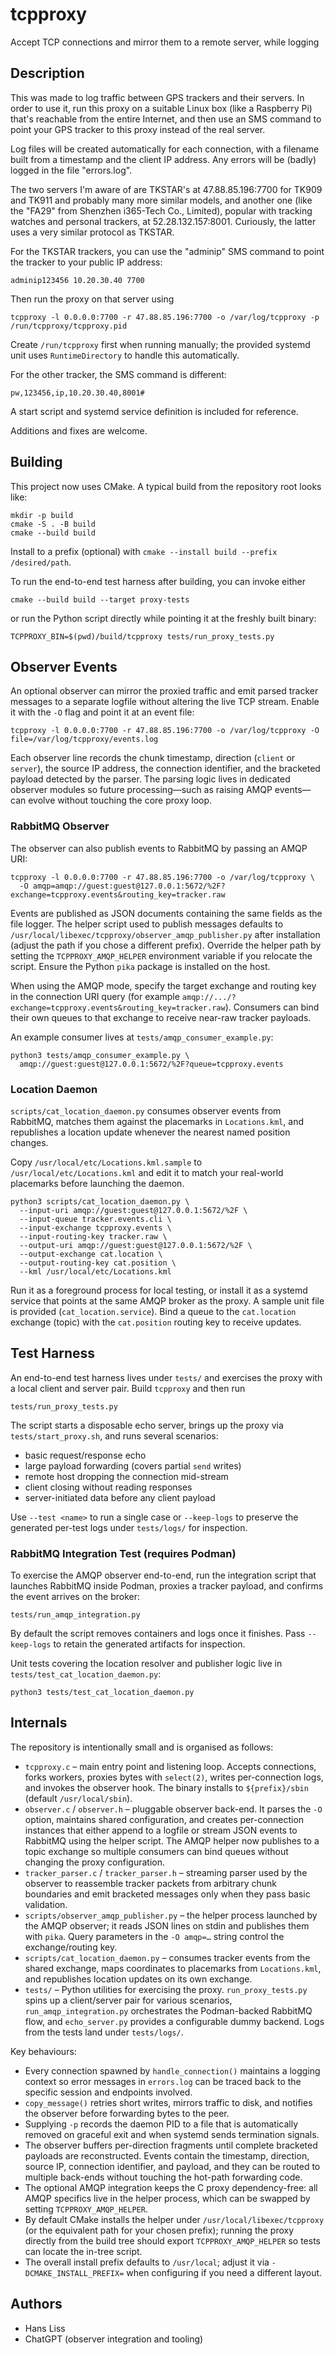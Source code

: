 # tcpproxy
Accept TCP connections and mirror them to a remote server, while logging

## Description
This was made to log traffic between GPS trackers and their servers. In order to use it,
run this proxy on a suitable Linux box (like a Raspberry Pi) that's reachable from the entire
Internet, and then use an SMS command to point your GPS tracker to this proxy instead of the
real server.

Log files will be created automatically for each connection, with a filename built
from a timestamp and the client IP address. Any errors will be (badly) logged in
the file "errors.log".

The two servers I'm aware of are TKSTAR's at 47.88.85.196:7700 for TK909 and TK911 and probably
many more similar models, and another one (like the "FA29" from Shenzhen i365-Tech Co., Limited),
popular with tracking watches and personal trackers, at 52.28.132.157:8001. Curiously, the
latter uses a very similar protocol as TKSTAR.

For the TKSTAR trackers, you can use the "adminip" SMS command to point the tracker to your public
IP address:
```
adminip123456 10.20.30.40 7700
```

Then run the proxy on that server using
```
tcpproxy -l 0.0.0.0:7700 -r 47.88.85.196:7700 -o /var/log/tcpproxy -p /run/tcpproxy/tcpproxy.pid
```
Create `/run/tcpproxy` first when running manually; the provided systemd unit
uses `RuntimeDirectory` to handle this automatically.

For the other tracker, the SMS command is different:
```
pw,123456,ip,10.20.30.40,8001#
```

A start script and systemd service definition is included for reference.

Additions and fixes are welcome.

## Building
This project now uses CMake. A typical build from the repository root looks like:

```
mkdir -p build
cmake -S . -B build
cmake --build build
```

Install to a prefix (optional) with `cmake --install build --prefix /desired/path`.

To run the end-to-end test harness after building, you can invoke either

```
cmake --build build --target proxy-tests
```

or run the Python script directly while pointing it at the freshly built
binary:

```
TCPPROXY_BIN=$(pwd)/build/tcpproxy tests/run_proxy_tests.py
```

## Observer Events
An optional observer can mirror the proxied traffic and emit parsed tracker
messages to a separate logfile without altering the live TCP stream. Enable it
with the `-O` flag and point it at an event file:

```
tcpproxy -l 0.0.0.0:7700 -r 47.88.85.196:7700 -o /var/log/tcpproxy -O file=/var/log/tcpproxy/events.log
```

Each observer line records the chunk timestamp, direction (`client` or
`server`), the source IP address, the connection identifier, and the bracketed
payload detected by the parser. The parsing logic lives in dedicated observer
modules so future processing—such as raising AMQP events—can evolve without
touching the core proxy loop.

### RabbitMQ Observer

The observer can also publish events to RabbitMQ by passing an AMQP URI:

```
tcpproxy -l 0.0.0.0:7700 -r 47.88.85.196:7700 -o /var/log/tcpproxy \
  -O amqp=amqp://guest:guest@127.0.0.1:5672/%2F?exchange=tcpproxy.events&routing_key=tracker.raw
```

Events are published as JSON documents containing the same fields as the file
logger. The helper script used to publish messages defaults to
`/usr/local/libexec/tcpproxy/observer_amqp_publisher.py` after installation
(adjust the path if you chose a different prefix). Override the helper path by
setting the
`TCPPROXY_AMQP_HELPER` environment variable if you relocate the script. Ensure
the Python `pika` package is installed on the host.

When using the AMQP mode, specify the target exchange and routing key in the
connection URI query (for example
`amqp://.../?exchange=tcpproxy.events&routing_key=tracker.raw`). Consumers can
bind their own queues to that exchange to receive near-raw tracker payloads.

An example consumer lives at `tests/amqp_consumer_example.py`:

```
python3 tests/amqp_consumer_example.py \
  amqp://guest:guest@127.0.0.1:5672/%2F?queue=tcpproxy.events
```

### Location Daemon

`scripts/cat_location_daemon.py` consumes observer events from RabbitMQ,
matches them against the placemarks in `Locations.kml`, and republishes a
location update whenever the nearest named position changes.

Copy `/usr/local/etc/Locations.kml.sample` to `/usr/local/etc/Locations.kml`
and edit it to match your real-world placemarks before launching the daemon.

```
python3 scripts/cat_location_daemon.py \
  --input-uri amqp://guest:guest@127.0.0.1:5672/%2F \
  --input-queue tracker.events.cli \
  --input-exchange tcpproxy.events \
  --input-routing-key tracker.raw \
  --output-uri amqp://guest:guest@127.0.0.1:5672/%2F \
  --output-exchange cat.location \
  --output-routing-key cat.position \
  --kml /usr/local/etc/Locations.kml
```

Run it as a foreground process for local testing, or install it as a systemd
service that points at the same AMQP broker as the proxy. A sample unit file
is provided (`cat_location.service`). Bind a queue to the `cat.location`
exchange (topic) with the `cat.position` routing key to receive updates.

## Test Harness
An end-to-end test harness lives under `tests/` and exercises the proxy with a
local client and server pair. Build `tcpproxy` and then run

```
tests/run_proxy_tests.py
```

The script starts a disposable echo server, brings up the proxy via
`tests/start_proxy.sh`, and runs several scenarios:
- basic request/response echo
- large payload forwarding (covers partial `send` writes)
- remote host dropping the connection mid-stream
- client closing without reading responses
- server-initiated data before any client payload

Use `--test <name>` to run a single case or `--keep-logs` to preserve the
generated per-test logs under `tests/logs/` for inspection.

### RabbitMQ Integration Test (requires Podman)

To exercise the AMQP observer end-to-end, run the integration script that
launches RabbitMQ inside Podman, proxies a tracker payload, and confirms the
event arrives on the broker:

```
tests/run_amqp_integration.py
```

By default the script removes containers and logs once it finishes. Pass
`--keep-logs` to retain the generated artifacts for inspection.

Unit tests covering the location resolver and publisher logic live in
`tests/test_cat_location_daemon.py`:

```
python3 tests/test_cat_location_daemon.py
```

## Internals

The repository is intentionally small and is organised as follows:

- `tcpproxy.c` – main entry point and listening loop. Accepts connections,
  forks workers, proxies bytes with `select(2)`, writes per-connection logs,
  and invokes the observer hook. The binary installs to `${prefix}/sbin`
  (default `/usr/local/sbin`).
- `observer.c` / `observer.h` – pluggable observer back-end. It parses the
  `-O` option, maintains shared configuration, and creates per-connection
  instances that either append to a logfile or stream JSON events to RabbitMQ
  using the helper script. The AMQP helper now publishes to a topic exchange so
  multiple consumers can bind queues without changing the proxy configuration.
- `tracker_parser.c` / `tracker_parser.h` – streaming parser used by the
  observer to reassemble tracker packets from arbitrary chunk boundaries and
  emit bracketed messages only when they pass basic validation.
- `scripts/observer_amqp_publisher.py` – the helper process launched by the
  AMQP observer; it reads JSON lines on stdin and publishes them with `pika`.
  Query parameters in the `-O amqp=…` string control the exchange/routing key.
- `scripts/cat_location_daemon.py` – consumes tracker events from the shared
  exchange, maps coordinates to placemarks from `Locations.kml`, and republishes
  location updates on its own exchange.
- `tests/` – Python utilities for exercising the proxy. `run_proxy_tests.py`
  spins up a client/server pair for various scenarios, `run_amqp_integration.py`
  orchestrates the Podman-backed RabbitMQ flow, and `echo_server.py` provides a
  configurable dummy backend. Logs from the tests land under `tests/logs/`.

Key behaviours:

- Every connection spawned by `handle_connection()` maintains a logging
  context so error messages in `errors.log` can be traced back to the specific
  session and endpoints involved.
- `copy_message()` retries short writes, mirrors traffic to disk, and notifies
  the observer before forwarding bytes to the peer.
- Supplying `-p` records the daemon PID to a file that is automatically
  removed on graceful exit and when systemd sends termination signals.
- The observer buffers per-direction fragments until complete bracketed
  payloads are reconstructed. Events contain the timestamp, direction, source
  IP, connection identifier, and payload, and they can be routed to multiple
  back-ends without touching the hot-path forwarding code.
- The optional AMQP integration keeps the C proxy dependency-free: all AMQP
  specifics live in the helper process, which can be swapped by setting
  `TCPPROXY_AMQP_HELPER`.
- By default CMake installs the helper under `/usr/local/libexec/tcpproxy`
  (or the equivalent path for your chosen prefix); running the proxy directly
  from the build tree should export `TCPPROXY_AMQP_HELPER` so tests can locate the
  in-tree script.
- The overall install prefix defaults to `/usr/local`; adjust it via
  `-DCMAKE_INSTALL_PREFIX=` when configuring if you need a different layout.

## Authors

- Hans Liss
- ChatGPT (observer integration and tooling)
